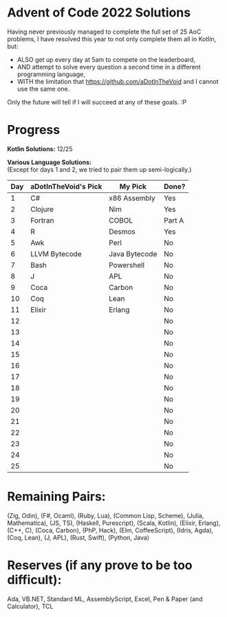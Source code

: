 # Advent of Code 2022 Solutions

Having never previously managed to complete the full set of 25 AoC problems, I have resolved this year to not only complete them all in Kotlin, but:
- ALSO get up every day at 5am to compete on the leaderboard,  
- AND attempt to solve every question a second time in a different programming language,  
- WITH the limitation that https://github.com/aDotInTheVoid and I cannot use the same one.

Only the future will tell if I will succeed at any of these goals. :P

# Progress

**Kotlin Solutions:** 
12/25

**Various Language Solutions:**  
(Except for days 1 and 2, we tried to pair them up semi-logically.)

| Day | aDotInTheVoid's Pick | My Pick       | Done?  |
| --- | -------------------- | ------------- | ------ |
|   1 | C#                   | x86 Assembly  | Yes    |
|   2 | Clojure              | Nim           | Yes    |
|   3 | Fortran              | COBOL         | Part A |
|   4 | R                    | Desmos        | Yes    |
|   5 | Awk                  | Perl          | No     |
|   6 | LLVM Bytecode        | Java Bytecode | No     |
|   7 | Bash                 | Powershell    | No     |
|   8 | J                    | APL           | No     |
|   9 | Coca                 | Carbon        | No     |
|  10 | Coq                  | Lean          | No     |
|  11 | Elixir               | Erlang        | No     |
|  12 |                      |               | No     |
|  13 |                      |               | No     |
|  14 |                      |               | No     |
|  15 |                      |               | No     |
|  16 |                      |               | No     |
|  17 |                      |               | No     |
|  18 |                      |               | No     |
|  19 |                      |               | No     |
|  20 |                      |               | No     |
|  21 |                      |               | No     |
|  22 |                      |               | No     |
|  23 |                      |               | No     |
|  24 |                      |               | No     |
|  25 |                      |               | No     |

# Remaining Pairs:

(Zig, Odin), (F#, Ocaml), (Ruby, Lua), (Common Lisp, Scheme), (Julia, Mathematica), (JS, TS), (Haskell, Purescript), (Scala, Kotlin), (Elixir, Erlang), (C++, C), (Coca, Carbon), (PhP, Hack), (Elm, CoffeeScript), (Idris, Agda), (Coq, Lean), (J, APL), (Rust, Swift), (Python, Java)

# Reserves (if any prove to be too difficult):

Ada, VB.NET, Standard ML, AssemblyScript, Excel, Pen & Paper (and Calculator), TCL
